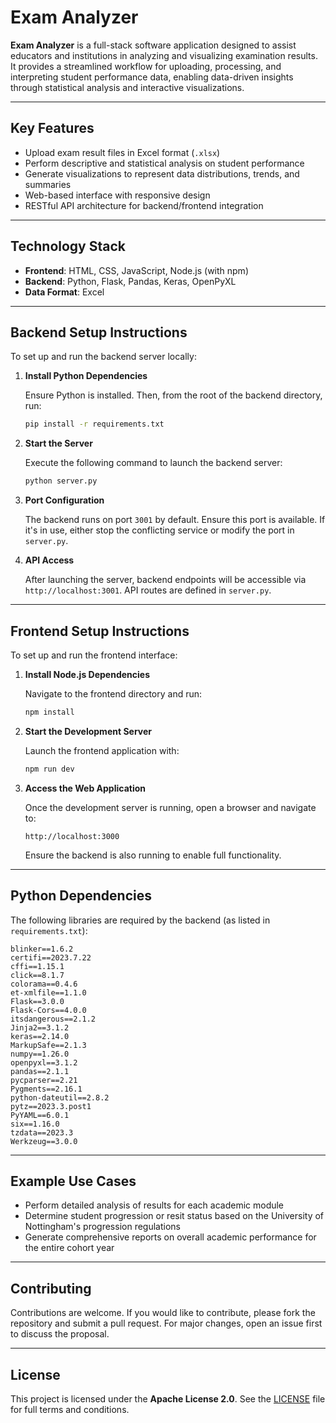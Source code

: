 # Exam Analyzer

**Exam Analyzer** is a full-stack software application designed to assist educators and institutions in analyzing and visualizing examination results. It provides a streamlined workflow for uploading, processing, and interpreting student performance data, enabling data-driven insights through statistical analysis and interactive visualizations.

---

## Key Features

* Upload exam result files in Excel format (`.xlsx`)
* Perform descriptive and statistical analysis on student performance
* Generate visualizations to represent data distributions, trends, and summaries
* Web-based interface with responsive design
* RESTful API architecture for backend/frontend integration

---

## Technology Stack

* **Frontend**: HTML, CSS, JavaScript, Node.js (with npm)
* **Backend**: Python, Flask, Pandas, Keras, OpenPyXL
* **Data Format**: Excel

---

## Backend Setup Instructions

To set up and run the backend server locally:

1. **Install Python Dependencies**

   Ensure Python is installed. Then, from the root of the backend directory, run:

   ```bash
   pip install -r requirements.txt
   ```

2. **Start the Server**

   Execute the following command to launch the backend server:

   ```bash
   python server.py
   ```

3. **Port Configuration**

   The backend runs on port `3001` by default. Ensure this port is available. If it's in use, either stop the conflicting service or modify the port in `server.py`.

4. **API Access**

   After launching the server, backend endpoints will be accessible via `http://localhost:3001`. API routes are defined in `server.py`.

---

## Frontend Setup Instructions

To set up and run the frontend interface:

1. **Install Node.js Dependencies**

   Navigate to the frontend directory and run:

   ```bash
   npm install
   ```

2. **Start the Development Server**

   Launch the frontend application with:

   ```bash
   npm run dev
   ```

3. **Access the Web Application**

   Once the development server is running, open a browser and navigate to:

   ```
   http://localhost:3000
   ```

   Ensure the backend is also running to enable full functionality.

---

## Python Dependencies

The following libraries are required by the backend (as listed in `requirements.txt`):

```
blinker==1.6.2
certifi==2023.7.22
cffi==1.15.1
click==8.1.7
colorama==0.4.6
et-xmlfile==1.1.0
Flask==3.0.0
Flask-Cors==4.0.0
itsdangerous==2.1.2
Jinja2==3.1.2
keras==2.14.0
MarkupSafe==2.1.3
numpy==1.26.0
openpyxl==3.1.2
pandas==2.1.1
pycparser==2.21
Pygments==2.16.1
python-dateutil==2.8.2
pytz==2023.3.post1
PyYAML==6.0.1
six==1.16.0
tzdata==2023.3
Werkzeug==3.0.0
```

---

## Example Use Cases

* Perform detailed analysis of results for each academic module
* Determine student progression or resit status based on the University of Nottingham's progression regulations
* Generate comprehensive reports on overall academic performance for the entire cohort year

---

## Contributing

Contributions are welcome. If you would like to contribute, please fork the repository and submit a pull request. For major changes, open an issue first to discuss the proposal.

---

## License

This project is licensed under the **Apache License 2.0**. See the [LICENSE](LICENSE) file for full terms and conditions.

